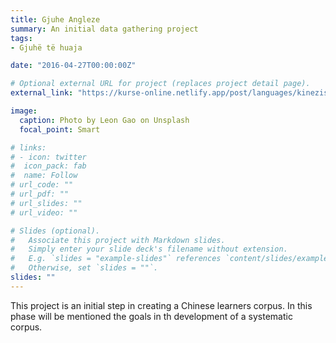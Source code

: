 ```yaml
---
title: Gjuhe Angleze
summary: An initial data gathering project
tags:
- Gjuhë të huaja

date: "2016-04-27T00:00:00Z"

# Optional external URL for project (replaces project detail page).
external_link: "https://kurse-online.netlify.app/post/languages/kinezisht/"

image:
  caption: Photo by Leon Gao on Unsplash
  focal_point: Smart

# links:
# - icon: twitter
#  icon_pack: fab
#  name: Follow
# url_code: ""
# url_pdf: ""
# url_slides: ""
# url_video: ""

# Slides (optional).
#   Associate this project with Markdown slides.
#   Simply enter your slide deck's filename without extension.
#   E.g. `slides = "example-slides"` references `content/slides/example-slides.md`.
#   Otherwise, set `slides = ""`.
slides: ""
---
```


This project is an initial step in creating a Chinese learners corpus. In this phase will be mentioned the goals in th development of a systematic corpus.

